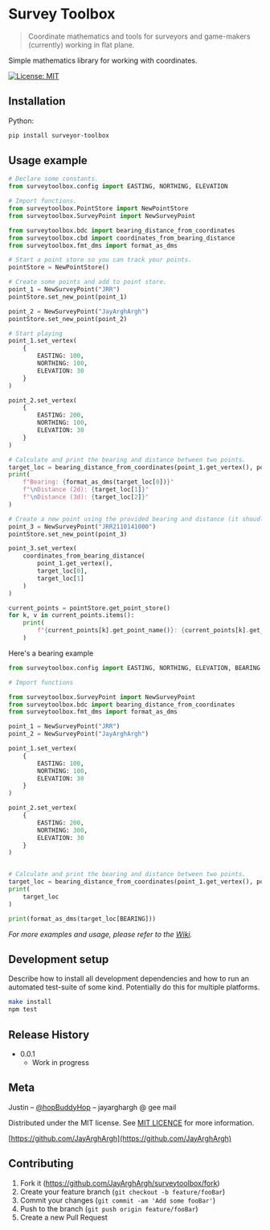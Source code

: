 # Survey Toolbox
> Coordinate mathematics and tools for surveyors and game-makers (currently) working in flat plane.

Simple mathematics library for working with coordinates.

[![License: MIT](https://img.shields.io/badge/License-MIT-yellow.svg)](https://opensource.org/licenses/MIT)
## Installation

Python:

```sh
pip install surveyor-toolbox
```

## Usage example

```python
# Declare some constants.
from surveytoolbox.config import EASTING, NORTHING, ELEVATION

# Import functions.
from surveytoolbox.PointStore import NewPointStore
from surveytoolbox.SurveyPoint import NewSurveyPoint

from surveytoolbox.bdc import bearing_distance_from_coordinates
from surveytoolbox.cbd import coordinates_from_bearing_distance
from surveytoolbox.fmt_dms import format_as_dms

# Start a point store so you can track your points.
pointStore = NewPointStore()

# Create some points and add to point store.
point_1 = NewSurveyPoint("JRR")
pointStore.set_new_point(point_1)

point_2 = NewSurveyPoint("JayArghArgh")
pointStore.set_new_point(point_2)

# Start playing
point_1.set_vertex(
    {
        EASTING: 100,
        NORTHING: 100,
        ELEVATION: 30
    }
)

point_2.set_vertex(
    {
        EASTING: 200,
        NORTHING: 100,
        ELEVATION: 30
    }
)

# Calculate and print the bearing and distance between two points.
target_loc = bearing_distance_from_coordinates(point_1.get_vertex(), point_2.get_vertex())
print(
    f"Bearing: {format_as_dms(target_loc[0])}"
    f"\nDistance (2d): {target_loc[1]}"
    f"\nDistance (3d): {target_loc[2]}"
)

# Create a new point using the provided bearing and distance (it shoudl duplicate point 2)
point_3 = NewSurveyPoint("JRR2110141000")
pointStore.set_new_point(point_3)

point_3.set_vertex(
    coordinates_from_bearing_distance(
        point_1.get_vertex(),
        target_loc[0],
        target_loc[1]
    )
)

current_points = pointStore.get_point_store()
for k, v in current_points.items():
    print(
        f"{current_points[k].get_point_name()}: {current_points[k].get_vertex()}"
    )

```
Here's a bearing example
```python
from surveytoolbox.config import EASTING, NORTHING, ELEVATION, BEARING

# Import functions

from surveytoolbox.SurveyPoint import NewSurveyPoint
from surveytoolbox.bdc import bearing_distance_from_coordinates
from surveytoolbox.fmt_dms import format_as_dms

point_1 = NewSurveyPoint("JRR")
point_2 = NewSurveyPoint("JayArghArgh")

point_1.set_vertex(
    {
        EASTING: 100,
        NORTHING: 100,
        ELEVATION: 30
    }
)

point_2.set_vertex(
    {
        EASTING: 200,
        NORTHING: 300,
        ELEVATION: 30
    }
)


# Calculate and print the bearing and distance between two points.
target_loc = bearing_distance_from_coordinates(point_1.get_vertex(), point_2.get_vertex())
print(
    target_loc
)

print(format_as_dms(target_loc[BEARING]))
```


_For more examples and usage, please refer to the [Wiki][wiki]._

## Development setup

Describe how to install all development dependencies and how to run an automated test-suite of some kind. Potentially do this for multiple platforms.

```sh
make install
npm test
```

## Release History
* 0.0.1
    * Work in progress

## Meta

Justin – [@hopBuddyHop](https://twitter.com/hopBuddyHop) – jayarghargh @ gee mail

Distributed under the MIT license. See [MIT LICENCE](LICENCE-URL) for more information.

[https://github.com/JayArghArgh](https://github.com/JayArghArgh)

## Contributing

1. Fork it (<https://github.com/JayArghArgh/surveytoolbox/fork>)
2. Create your feature branch (`git checkout -b feature/fooBar`)
3. Commit your changes (`git commit -am 'Add some fooBar'`)
4. Push to the branch (`git push origin feature/fooBar`)
5. Create a new Pull Request

<!-- Markdown link & img dfn's -->

[comment]: <> ([npm-image]: https://img.shields.io/npm/v/datadog-metrics.svg?style=flat-square)
[comment]: <> ([npm-url]: https://npmjs.org/package/datadog-metrics)
[comment]: <> ([npm-downloads]: https://img.shields.io/npm/dm/datadog-metrics.svg?style=flat-square)
[comment]: <> ([travis-image]: https://img.shields.io/travis/dbader/node-datadog-metrics/master.svg?style=flat-square)
[comment]: <> ([travis-url]: https://travis-ci.org/dbader/node-datadog-metrics)
[licence-url]: https://opensource.org/licenses/MIT
[wiki]: https://github.com/JayArghArgh/surveytoolbox/wiki

